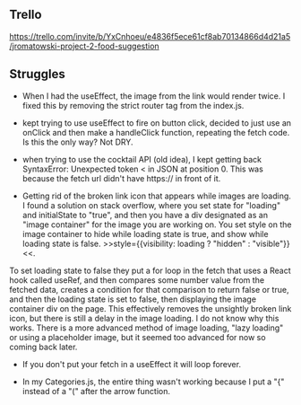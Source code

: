 ## Trello

https://trello.com/invite/b/YxCnhoeu/e4836f5ece61cf8ab70134866d4d21a5/jromatowski-project-2-food-suggestion

## Struggles

- When I had the useEffect, the image from the link would render twice.  I fixed this by removing the strict router tag from the index.js.

- kept trying to use useEffect to fire on button click, decided to just use an onClick and then make a handleClick function, repeating the fetch code.  Is this the only way?  Not DRY.

- when trying to use the cocktail API (old idea), I kept getting back SyntaxError: Unexpected token < in JSON at position 0.  This was because the fetch url didn't have https:// in front of it.

- Getting rid of the broken link icon that appears while images are loading.  I found a solution on stack overflow, where you set state for "loading" and initialState to "true", and then you have a div designated as an "image container" for the image you are working on.  You set style on the image container to hide while loading state is true, and show while loading state is false. >>style={{visibility: loading ? "hidden" : "visible"}}<<. 

To set loading state to false they put a for loop in the fetch that uses a React hook called useRef, and then compares some number value from the fetched data, creates a condition for that comparison to return false or true, and then the loading state is set to false, then displaying the image container div on the page.  This effectively removes the unsightly broken link icon, but there is still a delay in the image loading.  I do not know why this works.  There is a more advanced method of image loading, "lazy loading" or using a placeholder image, but it seemed too advanced for now so coming back later.

- If you don't put your fetch in a useEffect it will loop forever.

- In my Categories.js, the entire thing wasn't working because I put a "{" instead of a "(" after the arrow function.